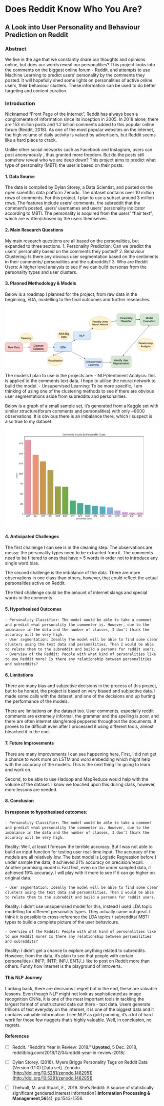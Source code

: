 
# Does Reddit Know Who You Are? 
## A Look into User Personality and Behaviour Prediction on Reddit

### Abstract 

We live in the age that we constantly share our thoughts and opinions online, but does our words reveal our personalities? This project looks into the comments on the biggest online forum - Reddit, and attempts to use Machine Learning to predict users’ personality by the comments they posted.  It will hopefully shed some lights on personalities of active online users, their behaviour clusters. These information can be used to do better targeting and content curation. 


### Introduction 

Nicknamed “Front Page of the Internet”, Reddit has always been a conglomerate of information since its inception in 2005. In 2018 alone, there are 153 million posts and 1.2 billion comments added to this popular online forum (Reddit, 2018). As one of the most popular websites on the internet, the high volume of daily activity is valued by advertisers, but Reddit seems like a hard place to crack.

Unlike other social networks such as Facebook and Instagram, users can post anonymously , thus granted more freedom. But do the posts still somehow reveal who we are deep down? This project aims to  predict what type of personality (MBTI) the user is based on their posts.  

#### 1. Data Source
The data is compiled by Dylan Storey, a Data Scientist, and posted on the open scientific data platform Zenodo.
The dataset contains over 10 million rows of comments.  For this project, I plan to use a subset around 3 million rows. 
The features include users’ comments, the subreddit that the comment’s posted, users’ usernames and users’ personality indicator according to MBTI. The personality is acquired from the users’ “flair text”, which are written/chosen by the users themselves. 


#### 2. Main Research Questions
My main research questions are all based on the personalities, but expanded to three sections. 
	1. Personality Prediction: Can we predict the users’ personality based on the comments they posted?
	2.  Behaviour Clustering:  Is there any obvious user segmentation based on the sentiments in their comments/ personalities and the subreddits?
	3. Who are Reddit Users: A higher level analysis to see if we can build personas from the personality types and user clusters. 

#### 3. Planned Methodology & Models
Below is a roadmap I planned for the project, from raw data in the beginning, EDA, modelling  to the final outcomes and further researches. 
![](reddit%20methodology%20(2).png)

The models I plan to use in the projects are: 
	- NLP/Sentiment Analysis: this is applied to the comments text data, I hope to utilise the neural network to build the model.
	- Unsupervised Learning: To be more specific, I am thinking of using one 
of the clustering methods to see if there are obvious user segmentations aside from subreddits and personalities. 

Below is a graph of a small sample set, it’s generated from a Kaggle set with similar structure(forum comments and personalities) with only ~8000 observations. It is obvious there is an imbalance there, which I suspect is also true to my dataset.
![](commentscount.png)

#### 4. Anticipated Challenges 
The first challenge I can see is in the cleaning step. The observations are messy: the personality types need to be extracted from it. The comments need to be filtered to ones that have > 5 words in order  not to introduce any single word bias. 

The second challenge is the imbalance of the data.  There are more observations in one class than others, however, that could reflect the actual personalities active on Reddit.

The third challenge could be the amount of internet slangs and special words in the comments. 

#### 5. Hypothesised Outcomes
	- Personality Classifier: The model would be able to take a comment and predict what personality the commenter is. However, due to the imbalance in the data and the number of classes, I don’t think the accuracy will be very high. 
	- User segmentation: Ideally the model will be able to find some clear clusters using the text data and personalities. Then I would be able to relate them to the subreddit and build a persona for reddit users. 
	- Overview of the Reddit: People with what kind of personalities like to use Reddit more? Is there any relationship between personalities and subreddits? 

#### 6. Limitations
There are many bias and subjective decisions in the process of this project, but  to be honest, the project is based on very biased and subjective data. I made some calls with the dataset, and one of the decisions end up hurting the performance of the models. 

There are limitations on the dataset too. User comments, especially reddit comments are extremely informal, the grammar and the spelling is poor, and there are often internet slang/emoji peppered throughout the documents. It proves to be difficult even after I processed it using different tools, almost bleached it in the end. 


#### 7. Future Improvements
There are many improvements I can see happening here. 
First, I did not get a chance to work more on LSTM and word embedding which might help with the accuracy of the models. This is the next thing I’m going to learn and work on. 

Second, to be able to use Hadoop and MapReduce would help with the volume of the dataset. I know we touched upon this during class, however, more lessons are needed. 

#### 8. Conclusion
#### In response to hypothesised outcomes: 

	- Personality Classifier: The model would be able to take a comment and predict what personality the commenter is. However, due to the imbalance in the data and the number of classes, I don’t think the accuracy will be very high. 
	
Reality: Well,  at least I foresaw the terrible accuracy. But I was not able to build an input function for testing user real-time input.  The accuracy of the models are all relatively low. The best model is Logistic Regression before I under sample the data, it achieved 21% accuracy on precision/recall. Another promising model is FastText, even on the under sampled data, it achieved 19% accuracy. I will play with it more to see if it can go higher on original data. 

	- User segmentation: Ideally the model will be able to find some clear clusters using the text data and personalities. Then I would be able to relate them to the subreddit and build a persona for reddit users. 
Reality: I didn’t use unsupervised model for this, instead I used LDA topic modelling for different personality types. They actually came out great. I think it is possible to cross-reference the LDA topics / subreddits/ MBTI types to build a complete picture of the user behaviours. 

	- Overview of the Reddit: People with what kind of personalities like to use Reddit more? Is there any relationship between personalities and subreddits? 
Reality: I didn’t get a chance to explore anything related to subreddits. However, from the data, it’s plain to see that people with certain personalities ( INFP, INTP, INFJ, ENTJ..) like to post on Reddit more than others. Funny how internet is the playground of introverts.  

#### This NLP Journey
Looking back, there are decisions I regret but in the end, these are valuable lessons. Even though NLP might not look as sophisticated as image recognition CNNs, it is one of the most important tools in tackling the largest format of unstructured data out there - text data. Users generate trillions of text everyday on the internet, it is one of the biggest data and it contains valuable information.  I see NLP as gold panning, it’s a lot of hard work for those few nuggets that’s highly valuable. 
Well, in conclusion, no regrets. 


#### References 
- [ ] Reddit. “Reddit’s Year in Review: 2018.” **Upvoted**, 5 Dec. 2018, redditblog.com/2018/12/04/reddit-year-in-review-2018/.
- [ ] Dylan Storey. (2018). Myers Briggs Personality Tags on Reddit Data (Version 0.1.0) [Data set]. Zenodo. [http://doi.org/10.5281/zenodo.1482951](http://doi.org/10.5281/zenodo.1482951) 
- [ ] Thelwall, M. and Stuart, E., 2019. She’s Reddit: A source of statistically significant gendered interest information?.**Information Processing & Management**,**56**(4), pp.1543-1558.



